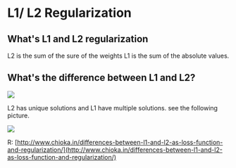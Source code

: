 # L1/ L2 Regularization

## What's L1 and L2 regularization

L2 is the sum of the sure of the weights
L1 is the sum of the absolute values.

## What's the difference between L1 and L2?
![](http://www.chioka.in/wp-content/uploads/2013/12/L1-vs-L2-properties-regularization.png)

L2 has unique solutions and L1 have multiple solutions. see the following picture.

![](http://www.chioka.in/wp-content/uploads/2013/12/L1-norm-and-L2-norm-distance.png)

R: [http://www.chioka.in/differences-between-l1-and-l2-as-loss-function-and-regularization/](http://www.chioka.in/differences-between-l1-and-l2-as-loss-function-and-regularization/)
 
 
